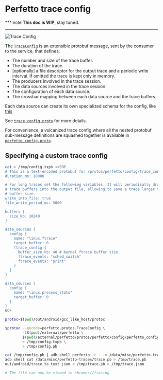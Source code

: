 # Perfetto trace config

*** note
**This doc is WIP**, stay tuned.
<!-- TODO(primiano): write trace config doc. -->
***

![Trace Config](https://storage.googleapis.com/perfetto/markdown_img/trace-config.png)

The [`TraceConfig`](/protos/perfetto/config/trace_config.proto) is an extensible
protobuf message, sent by the consumer to the service, that defines:
- The number and size of the trace buffer.
- The duration of the trace.
- [optionally] a file descriptor for the output trace and a periodic write
  interval. If omitted the trace is kept only in memory.  
- The producers involved in the trace session.
- The data sources involved in the trace session.
- The configuration of each data source.
- The crossbar mapping between each data source and the trace buffers.

Each data source can create its own specialized schema for the config, like
[this](/protos/perfetto/config/ftrace/ftrace_config.proto)

See [`trace_config.proto`](/protos/perfetto/config/trace_config.proto) for more
details.

For convenience, a vulcanized trace config where all the nested protobuf
sub-message definitions are squashed together is available in
[`perfetto_config.proto`](/protos/perfetto/config/perfetto_config.proto).


Specifying a custom trace config
--------------------------------
```bash
cat > /tmp/config.txpb <<EOF
# This is a text-encoded protobuf for /protos/perfetto/config/trace_config.proto
duration_ms: 10000

# For long traces set the following variables. It will periodically drain the
# trace buffers into the output file, allowing to save a trace larger than the
# buffer size.
write_into_file: true
file_write_period_ms: 5000

buffers {
  size_kb: 10240
}

data_sources {
  config {
    name: "linux.ftrace"
    target_buffer: 0
    ftrace_config {
      buffer_size_kb: 40 # Kernel ftrace buffer size.
      ftrace_events: "sched_switch"
      ftrace_events: "print"
    }
  }
}

data_sources {
  config {
    name: "linux.process_stats"
    target_buffer: 0
  }
}
EOF

protoc=$(pwd)/out/android/gcc_like_host/protoc

$protoc --encode=perfetto.protos.TraceConfig \
        -I$(pwd)/external/perfetto \
        $(pwd)/external/perfetto/protos/perfetto/config/perfetto_config.proto \
        < /tmp/config.txpb \
        > /tmp/config.pb

cat /tmp/config.pb | adb shell perfetto -c - -o /data/misc/perfetto-traces/trace.pb
adb shell cat /data/misc/perfetto-traces/trace.pb > /tmp/trace.pb
out/android/trace_to_text json < /tmp/trace.pb > /tmp/trace.json

# The file can now be viewed in chrome://tracing
```
